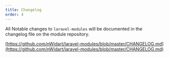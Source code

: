 ```yaml
---
title: Changelog
order: 4
---
```


All Notable changes to `laravel-modules` will be documented in the changelog file on the module repository.

[https://github.com/nWidart/laravel-modules/blob/master/CHANGELOG.md](https://github.com/nWidart/laravel-modules/blob/master/CHANGELOG.md)
